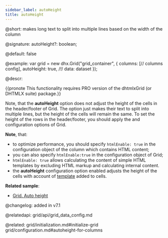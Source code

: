 ```yaml
---
sidebar_label: autoHeight
title: autoHeight
---
```



@short: makes long text to split into multiple lines based on the width of the column

@signature: autoHeight?: boolean;

@default: false


@example: 
var grid = new dhx.Grid("grid_container", {
	columns: [// columns config],
	autoHeight: true,  /*!*/
	data: dataset
});



@descr: 

{{pronote This functionality requires PRO version of the dhtmlxGrid (or DHTMLX suite) package.}}

Note, that the **autoHeight** option does not adjust the height of the cells in the header/footer of Grid. The option just makes their text to split into multiple lines, but the height of the cells will remain the same. To set the height of the rows in the header/footer, you should apply the [](grid/api/grid_headerrowheight_config.md) and [](grid/api/grid_footerrowheight_config.md) configuration options of Grid.  

**Note**, that:  

- to optimize performance, you should specify `htmlEnable: true` in the configuration object of the column which contains HTML content;
- you can also specify `htmlEnable:true` in the configuration object of Grid;
- `htmlEnable: true` allows calculating the content of simple HTML templates by excluding HTML markup and calculating internal content.
- the **autoHeight** configuration option enabled adjusts the height of the cells with account of [template](grid/api/grid_columns_config.md) added to cells.





**Related sample**:
- [Grid. Auto height](https://snippet.dhtmlx.com/zkcsyazg)

@changelog: added in v7.1

@relatedapi: grid/api/grid_data_config.md

@related: grid/initialization.md#initialize-grid
grid/configuration.md#autoheight-for-columns